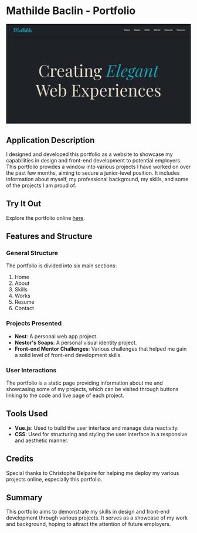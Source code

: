 # Mathilde Baclin - Portfolio

![Portfolio Screenshot](/images/screen-shot-portfolio.png)

## Application Description

I designed and developed this portfolio as a website to showcase my capabilities in design and front-end development to potential employers. This portfolio provides a window into various projects I have worked on over the past few months, aiming to secure a junior-level position. It includes information about myself, my professional background, my skills, and some of the projects I am proud of.

## Try It Out

Explore the portfolio online [here](https://mathildebaclin.com/).

## Features and Structure

### General Structure

The portfolio is divided into six main sections:

1. Home
2. About
3. Skills
4. Works
5. Resume
6. Contact

### Projects Presented

- **Nest**: A personal web app project.
- **Nestor's Soaps**: A personal visual identity project.
- **Front-end Mentor Challenges**: Various challenges that helped me gain a solid level of front-end development skills.

### User Interactions

The portfolio is a static page providing information about me and showcasing some of my projects, which can be visited through buttons linking to the code and live page of each project.

## Tools Used

- **Vue.js**: Used to build the user interface and manage data reactivity.
- **CSS**: Used for structuring and styling the user interface in a responsive and aesthetic manner.

## Credits

Special thanks to Christophe Belpaire for helping me deploy my various projects online, especially this portfolio.

## Summary

This portfolio aims to demonstrate my skills in design and front-end development through various projects. It serves as a showcase of my work and background, hoping to attract the attention of future employers.
